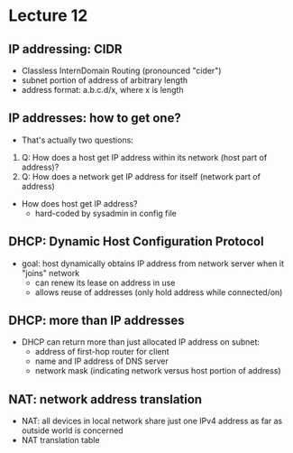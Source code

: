 # Lecture 12

## IP addressing: CIDR
- Classless InternDomain Routing (pronounced "cider")
- subnet portion of address of arbitrary length
- address format: a.b.c.d/x, where x is length

## IP addresses: how to get one?
- That's actually two questions:
1. Q: How does a host get IP address within its network (host part of address)?
2. Q: How does a network get IP address for itself (network part of address)
- How does host get IP address?
  - hard-coded by sysadmin in config file

## DHCP: Dynamic Host Configuration Protocol
- goal: host dynamically obtains IP address from network server when it "joins" network
  - can renew its lease on address in use
  - allows reuse of addresses (only hold address while connected/on)

## DHCP: more than IP addresses
- DHCP can return more than just allocated IP address on subnet:
  - address of first-hop router for client
  - name and IP address of DNS server
  - network mask (indicating network versus host portion of address)


## NAT: network address translation
- NAT: all devices in local network share just one IPv4 address as far as outside world is concerned
- NAT translation table